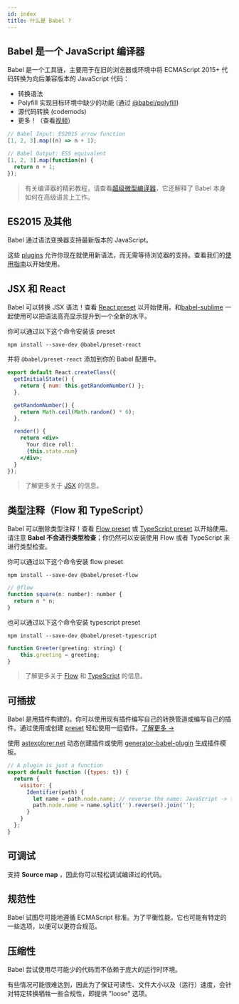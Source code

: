 ```yaml
---
id: index
title: 什么是 Babel ?
---
```


## Babel 是一个 JavaScript 编译器

Babel 是一个工具链，主要用于在旧的浏览器或环境中将 ECMAScript 2015+ 代码转换为向后兼容版本的 JavaScript 代码：
- 转换语法
- Polyfill 实现目标环境中缺少的功能 (通过 [@babel/polyfill](polyfill.md))
- 源代码转换 (codemods)
- 更多！（查看[视频](/videos.html)）

```js
// Babel Input: ES2015 arrow function
[1, 2, 3].map((n) => n + 1);

// Babel Output: ES5 equivalent
[1, 2, 3].map(function(n) {
  return n + 1;
});
```

> 有关编译器的精彩教程，请查看[超级微型编译器](https://github.com/thejameskyle/the-super-tiny-compiler)，它还解释了 Babel 本身如何在高级语言上工作。

## ES2015 及其他

Babel 通过语法变换器支持最新版本的 JavaScript。

这些 [plugins](plugins.md) 允许你现在就使用新语法，而无需等待浏览器的支持。查看我们的[使用指南](usage.md)以开始使用。

## JSX 和 React

Babel 可以转换 JSX 语法！查看 [React preset](preset-react.md) 以开始使用。和[babel-sublime](https://github.com/babel/babel-sublime) 一起使用可以把语法高亮显示提升到一个全新的水平。

你可以通过以下这个命令安装该 preset

```shell
npm install --save-dev @babel/preset-react
```

并将 `@babel/preset-react` 添加到你的 Babel 配置中。

```jsx
export default React.createClass({
  getInitialState() {
    return { num: this.getRandomNumber() };
  },

  getRandomNumber() {
    return Math.ceil(Math.random() * 6);
  },

  render() {
    return <div>
      Your dice roll:
      {this.state.num}
    </div>;
  }
});
```

> 了解更多关于 [JSX](https://facebook.github.io/jsx/) 的信息。

## 类型注释（Flow 和 TypeScript）

Babel 可以删除类型注释！查看 [Flow preset](preset-flow.md) 或 [TypeScript preset](preset-typescript.md) 以开始使用。请注意 **Babel 不会进行类型检查**；你仍然可以安装使用 Flow 或者 TypeScript 来进行类型检查。

你可以通过以下这个命令安装 flow preset

```shell
npm install --save-dev @babel/preset-flow
```

```js
// @flow
function square(n: number): number {
  return n * n;
}
```

也可以通过以下这个命令安装 typescript preset

```shell
npm install --save-dev @babel/preset-typescript
```

```js
function Greeter(greeting: string) {
    this.greeting = greeting;
}
```

> 了解更多关于 [Flow](https://flow.org/) 和 [TypeScript](https://www.typescriptlang.org/) 的信息。

可插拔
---------

Babel 是用插件构建的。你可以使用现有插件编写自己的转换管道或编写自己的插件。通过使用或创建 [preset](plugins.md#presets) 轻松使用一组插件。[了解更多 →](plugins.md)

使用 [astexplorer.net](https://astexplorer.net/#/KJ8AjD6maa) 动态创建插件或使用 [generator-babel-plugin](https://github.com/babel/generator-babel-plugin) 生成插件模板。

```javascript
// A plugin is just a function
export default function ({types: t}) {
  return {
    visitor: {
      Identifier(path) {
        let name = path.node.name; // reverse the name: JavaScript -> tpircSavaJ
        path.node.name = name.split('').reverse().join('');
      }
    }
  };
}
```

可调试
----------

支持 **Source map** ，因此你可以轻松调试编译过的代码。

规范性
--------

Babel 试图尽可能地遵循 ECMAScript 标准。为了平衡性能，它也可能有特定的一些选项，以便可以更符合规范。

压缩性
--------

Babel 尝试使用尽可能少的代码而不依赖于庞大的运行时环境。

有些情况可能很难达到，因此为了保证可读性、文件大小以及（运行）速度，会针对特定转换牺牲一些合规性，即提供 "loose" 选项。
